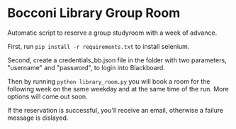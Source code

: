 # Bocconi Library Group Room
Automatic script to reserve a group studyroom with a week of advance.

First, run `pip install -r requirements.txt` to install selenium.

Second, create a credentials_bb.json file in the folder with two parameters, "username" and "password", to login into Blackboard.

Then by running `python library_room.py`
you will book a room for the following week on the same weekday and at the same time of the run. More options will come out soon.

If the reservation is successful, you'll receive an email, otherwise a failure message is dislayed.
